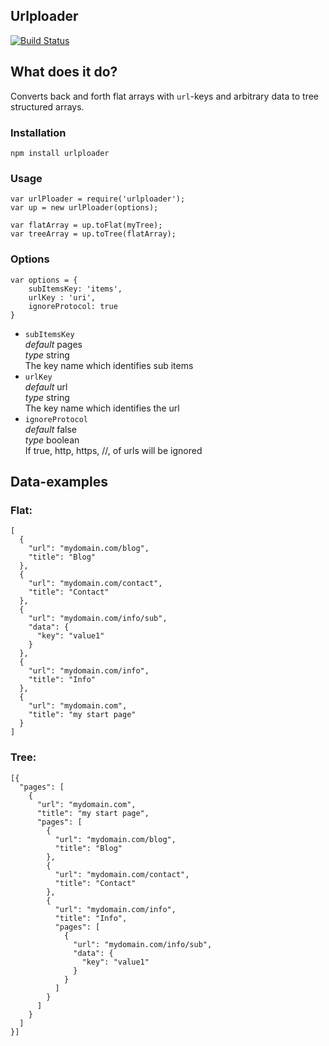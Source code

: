 ## Urlploader

[![Build Status](https://secure.travis-ci.org/hamsterbacke23/urlploader.svg)](http://travis-ci.org/hamsterbacke23/urlploader)

## What does it do?
Converts back and forth flat arrays with `url`-keys and arbitrary data to tree structured arrays.

### Installation
    npm install urlploader

### Usage
    var urlPloader = require('urlploader');
    var up = new urlPloader(options);

    var flatArray = up.toFlat(myTree);
    var treeArray = up.toTree(flatArray);

### Options

    var options = {
        subItemsKey: 'items',
        urlKey : 'uri',
        ignoreProtocol: true
    }

 - `subItemsKey` <br />
    *default* pages<br />
    *type* string<br />
    The key name which identifies sub items
 - `urlKey` <br />
    *default* url<br />
    *type* string<br />
    The key name which identifies the url
 - `ignoreProtocol` <br />
    *default* false<br />
    *type* boolean<br />
    If true, http, https, //, of urls will be ignored

## Data-examples

### Flat:
    [
      {
        "url": "mydomain.com/blog",
        "title": "Blog"
      },
      {
        "url": "mydomain.com/contact",
        "title": "Contact"
      },
      {
        "url": "mydomain.com/info/sub",
        "data": {
          "key": "value1"
        }
      },
      {
        "url": "mydomain.com/info",
        "title": "Info"
      },
      {
        "url": "mydomain.com",
        "title": "my start page"
      }
    ]



### Tree:
    [{
      "pages": [
        {
          "url": "mydomain.com",
          "title": "my start page",
          "pages": [
            {
              "url": "mydomain.com/blog",
              "title": "Blog"
            },
            {
              "url": "mydomain.com/contact",
              "title": "Contact"
            },
            {
              "url": "mydomain.com/info",
              "title": "Info",
              "pages": [
                {
                  "url": "mydomain.com/info/sub",
                  "data": {
                    "key": "value1"
                  }
                }
              ]
            }
          ]
        }
      ]
    }]


